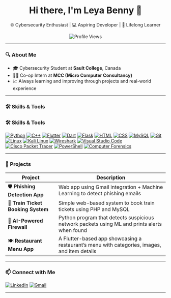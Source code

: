 <h1 align="center">Hi there, I'm Leya Benny 👋</h1>

<p align="center">
  🌐 Cybersecurity Enthusiast | 💻 Aspiring Developer | 🎯 Lifelong Learner
</p>

<p align="center">
  <img src="https://komarev.com/ghpvc/?username=Leya-Benny&color=blue" alt="Profile Views"/>
</p>

---

### 🔍 About Me

- 🎓 Cybersecurity Student at **Sault College**, Canada  
- 👩‍💻 Co-op Intern at **MCC (Micro Computer Consultancy)**
- 📈 Always learning and improving through projects and real-world experience

---

### 🛠️ Skills & Tools

### 🛠️ Skills & Tools

[![Python](https://img.shields.io/badge/-Python-3776AB?style=for-the-badge&logo=python&logoColor=white)](https://www.python.org/)
[![C++](https://img.shields.io/badge/-C++-00599C?style=for-the-badge&logo=c%2B%2B&logoColor=white)](https://isocpp.org/)
[![Flutter](https://img.shields.io/badge/-Flutter-02569B?style=for-the-badge&logo=flutter&logoColor=white)](https://flutter.dev/)
[![Dart](https://img.shields.io/badge/-Dart-0175C2?style=for-the-badge&logo=dart&logoColor=white)](https://dart.dev/)
[![Flask](https://img.shields.io/badge/-Flask-black?style=for-the-badge&logo=flask)](https://flask.palletsprojects.com/)
[![HTML](https://img.shields.io/badge/-HTML5-E34F26?style=for-the-badge&logo=html5&logoColor=white)](https://developer.mozilla.org/en-US/docs/Web/HTML)
[![CSS](https://img.shields.io/badge/-CSS3-1572B6?style=for-the-badge&logo=css3&logoColor=white)](https://developer.mozilla.org/en-US/docs/Web/CSS)
[![MySQL](https://img.shields.io/badge/-MySQL-4479A1?style=for-the-badge&logo=mysql&logoColor=white)](https://www.mysql.com/)
[![Git](https://img.shields.io/badge/-Git-F05032?style=for-the-badge&logo=git&logoColor=white)](https://git-scm.com/)
[![Linux](https://img.shields.io/badge/-Linux-FCC624?style=for-the-badge&logo=linux&logoColor=black)](https://www.linux.org/)
[![Kali Linux](https://img.shields.io/badge/-Kali_Linux-557C94?style=for-the-badge&logo=kali-linux&logoColor=white)](https://www.kali.org/)
[![Wireshark](https://img.shields.io/badge/-Wireshark-0388fc?style=for-the-badge&logo=wireshark&logoColor=white)](https://www.wireshark.org/)
[![Visual Studio Code](https://img.shields.io/badge/-VSCode-007ACC?style=for-the-badge&logo=visual-studio-code&logoColor=white)](https://code.visualstudio.com/)
[![Cisco Packet Tracer](https://img.shields.io/badge/-Cisco_Packet_Tracer-0A81D1?style=for-the-badge&logo=cisco&logoColor=white)](https://www.netacad.com/courses/packet-tracer)
[![PowerShell](https://img.shields.io/badge/-PowerShell-5391FE?style=for-the-badge&logo=powershell&logoColor=white)](https://docs.microsoft.com/en-us/powershell/)
[![Computer Forensics](https://img.shields.io/badge/-Computer_Forensics-4CAF50?style=for-the-badge)](https://en.wikipedia.org/wiki/Computer_forensics)



---

### 🚀 Projects

| Project                     | Description                                              |
|----------------------------|----------------------------------------------------------|
| 🛡️ **Phishing Detection App** | Web app using Gmail integration + Machine Learning to detect phishing emails |
| 💬 **Train Ticket Booking System** | Simple web-based system to book train tickets using PHP and MySQL |
| 🔐 **AI-Powered Firewall**   |  Python program that detects suspicious network packets using ML and prints alerts when found |
| 🍽️ **Restaurant Menu App**    | A Flutter-based app showcasing a restaurant’s menu with categories, images, and item details |

---

### 📫 Connect with Me

[![LinkedIn](https://img.shields.io/badge/LinkedIn-blue?style=for-the-badge&logo=linkedin)](https://www.linkedin.com/in/leya-benny)
[![Gmail](https://img.shields.io/badge/Gmail-red?style=for-the-badge&logo=gmail&logoColor=white)](mailto:leyabenny10@gmail.com)

---

